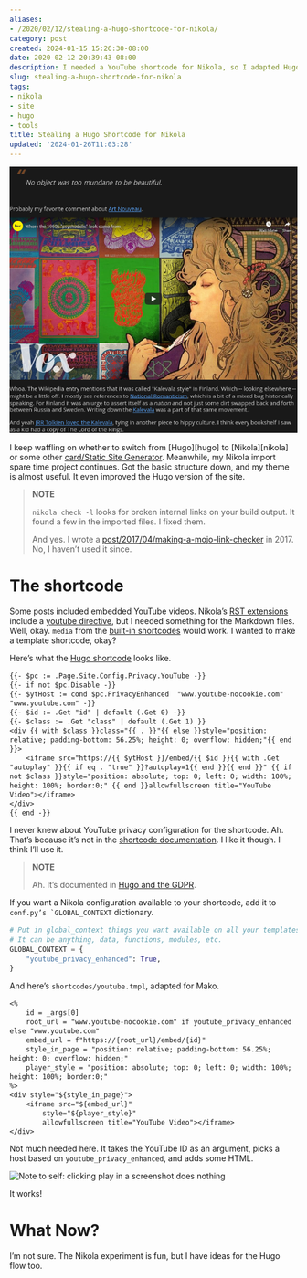 ```yaml
---
aliases:
- /2020/02/12/stealing-a-hugo-shortcode-for-nikola/
category: post
created: 2024-01-15 15:26:30-08:00
date: 2020-02-12 20:39:43-08:00
description: I needed a YouTube shortcode for Nikola, so I adapted Hugo's.
slug: stealing-a-hugo-shortcode-for-nikola
tags:
- nikola
- site
- hugo
- tools
title: Stealing a Hugo Shortcode for Nikola
updated: '2024-01-26T11:03:28'
---
```


![attachments/img/2020/cover-2020-02-12.png](../../../attachments/img/2020/cover-2020-02-12.png)

I keep waffling on whether to switch from \[Hugo\]\[hugo\] to \[Nikola\]\[nikola\] or some other [card/Static Site Generator](../../../card/Static%20Site%20Generator.md). Meanwhile, my Nikola import spare time project continues. Got the basic structure down, and my theme is almost useful. It even improved the Hugo version of the site.

 > 
 > **NOTE**
>
 > `nikola check -l` looks for broken internal links on your build output. It found a few in the imported files. I fixed them.
 > 
 > And yes. I wrote a [post/2017/04/making-a-mojo-link-checker](../../2017/04/making-a-mojo-link-checker.md) in 2017. No, I haven’t used it since.

# The shortcode

Some posts included embedded YouTube videos. Nikola’s [RST extensions](https://getnikola.com/handbook.html#restructuredtext-extensions) include a [youtube directive](https://getnikola.com/handbook.html#youtube), but I needed something for the Markdown files. Well, okay. `media` from the [built-in shortcodes](https://getnikola.com/handbook.html#built-in-shortcodes) would work. I wanted to make a template shortcode, okay?

Here’s what the [Hugo shortcode](https://github.com/gohugoio/hugo/blob/00297085db48cbb7949c9867012f6df38817fc29/tpl/tplimpl/embedded/templates/shortcodes/youtube.html) looks like.

````text
{{- $pc := .Page.Site.Config.Privacy.YouTube -}}
{{- if not $pc.Disable -}}
{{- $ytHost := cond $pc.PrivacyEnhanced  "www.youtube-nocookie.com" "www.youtube.com" -}}
{{- $id := .Get "id" | default (.Get 0) -}}
{{- $class := .Get "class" | default (.Get 1) }}
<div {{ with $class }}class="{{ . }}"{{ else }}style="position: relative; padding-bottom: 56.25%; height: 0; overflow: hidden;"{{ end }}>
    <iframe src="https://{{ $ytHost }}/embed/{{ $id }}{{ with .Get "autoplay" }}{{ if eq . "true" }}?autoplay=1{{ end }}{{ end }}" {{ if not $class }}style="position: absolute; top: 0; left: 0; width: 100%; height: 100%; border:0;" {{ end }}allowfullscreen title="YouTube Video"></iframe>
</div>
{{ end -}}
````

I never knew about YouTube privacy configuration for the shortcode. Ah. That’s because it’s not in the [shortcode documentation](https://gohugo.io/content-management/shortcodes/#youtube). I like it though. I think I’ll use it.

 > 
 > **NOTE**
>
 > Ah. It’s documented in [Hugo and the GDPR](https://gohugo.io/about/hugo-and-gdpr/).

If you want a Nikola configuration available to your shortcode, add it to ``conf.py’s `GLOBAL_CONTEXT`` dictionary.

````python
# Put in global_context things you want available on all your templates.
# It can be anything, data, functions, modules, etc.
GLOBAL_CONTEXT = {
    "youtube_privacy_enhanced": True,
}
````

And here’s `shortcodes/youtube.tmpl`, adapted for Mako.

````mako{title="shortcodes/youtube.tmpl"}
<%
    id = _args[0]
    root_url = "www.youtube-nocookie.com" if youtube_privacy_enhanced else "www.youtube.com"
    embed_url = f"https://{root_url}/embed/{id}"
    style_in_page = "position: relative; padding-bottom: 56.25%; height: 0; overflow: hidden;"
    player_style = "position: absolute; top: 0; left: 0; width: 100%; height: 100%; border:0;"
%>
<div style="${style_in_page}">
    <iframe src="${embed_url}"
        style="${player_style}"
        allowfullscreen title="YouTube Video"></iframe>
</div>
````

Not much needed here. It takes the YouTube ID as an argument, picks a host based on `youtube_privacy_enhanced`, and adds some HTML.

![Note to self: clicking *play* in a screenshot does nothing](attachments/img/2020/miyazaki.png)

It works!

# What Now?

I’m not sure. The Nikola experiment is fun, but I have ideas for the Hugo flow too.